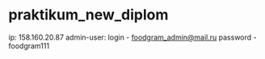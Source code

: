 # praktikum_new_diplom
ip: 158.160.20.87
admin-user:
  login - foodgram_admin@mail.ru
  password - foodgram111